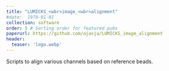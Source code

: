 ```yaml
---
title: "LUMICKS_<wbr>image_<wbr>alignment"
#date:  1970-01-01
collection: software
order: 5 # Sorting order for featured pubs
paperurl: https://github.com/ajasja/LUMICKS_image_alignment
header:
  teaser: 'logo.webp'
---
```


Scripts to align various channels based on reference beads.